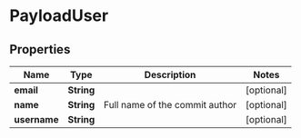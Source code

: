 # PayloadUser

## Properties
Name | Type | Description | Notes
------------ | ------------- | ------------- | -------------
**email** | **String** |  |  [optional]
**name** | **String** | Full name of the commit author |  [optional]
**username** | **String** |  |  [optional]
